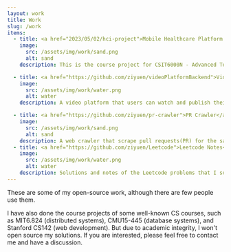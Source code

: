 ```yaml
---
layout: work
title: Work
slug: /work
items:
  - title: <a href="2023/05/02/hci-project">Mobile Healthcare Platform (HCI Project)</a>
    image:
      src: /assets/img/work/sand.png
      alt: sand
    description: This is the course project for CSIT6000N - Advanced Topics in Human-Computer Interaction. A healthcare platform designated for chronic diseases, i.e., post Covid condition.

  - title: <a href="https://github.com/ziyuen/videoPlatformBackend">Video Platform</a>
    image: 
      src: /assets/img/work/water.png
      alt: water
    description: A video platform that users can watch and publish their videos(new features are on the way). Frontend is devloped with React, Redux and Material UI while backend is backed by Spring Boot, Spring Security, and Spring Data JPA.

  - title: <a href="https://github.com/ziyuen/pr-crawler">PR Crawler</a>
    image:
      src: /assets/img/work/sand.png
      alt: sand
    description: A web crawler that scrape pull requests(PR) for the same issue from a given Github project. The scraped items are saved to MongoDB in the pipeline. This tool is used to conduct a research study on how reviewers decide which PR to be merged, when there are multiple PRs for the same issue.
  - title: <a href="https://github.com/ziyuen/Leetcode">Leetcode Notes</a>
    image:
      src: /assets/img/work/water.png
      alt: water
    description: Solutions and notes of the Leetcode problems that I solved. Each problem is classified into related category and there are solving templates for some common problems.
---
```


These are some of my open-source work, although there are few people use them.

I have also done the course projects of some well-known CS courses, such as MIT6.824 (distributed systems), CMU15-445 (database systems), and Stanford CS142 (web development). But due to academic integrity, I won't open source my solutions. If you are interested, please feel free to contact me and have a discussion.
<br />
<br />
